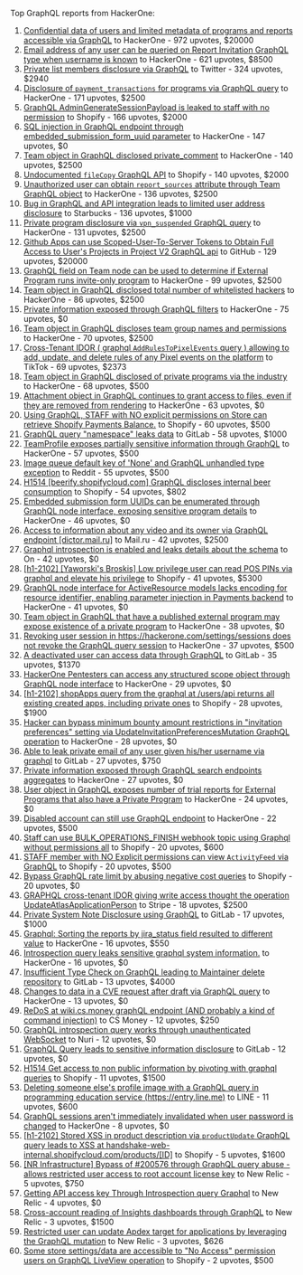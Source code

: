Top GraphQL reports from HackerOne:

1. [Confidential data of users and limited metadata of programs and reports accessible via GraphQL](https://hackerone.com/reports/489146) to HackerOne - 972 upvotes, $20000
2. [Email address of any user can be queried on Report Invitation GraphQL type when username is known](https://hackerone.com/reports/792927) to HackerOne - 621 upvotes, $8500
3. [Private list members disclosure via GraphQL](https://hackerone.com/reports/885539) to Twitter - 324 upvotes, $2940
4. [Disclosure of `payment_transactions` for programs via GraphQL query](https://hackerone.com/reports/707433) to HackerOne - 171 upvotes, $2500
5. [GraphQL AdminGenerateSessionPayload is leaked to staff with no permission](https://hackerone.com/reports/898528) to Shopify - 166 upvotes, $2000
6. [SQL injection in GraphQL endpoint through embedded_submission_form_uuid parameter](https://hackerone.com/reports/435066) to HackerOne - 147 upvotes, $0
7. [Team object in GraphQL disclosed private_comment](https://hackerone.com/reports/978143) to HackerOne - 140 upvotes, $2500
8. [Undocumented `fileCopy` GraphQL API](https://hackerone.com/reports/981472) to Shopify - 140 upvotes, $2000
9. [Unauthorized user can obtain `report_sources` attribute through Team GraphQL object](https://hackerone.com/reports/770209) to HackerOne - 136 upvotes, $2500
10. [Bug in GraphQL and API integration leads to limited user address disclosure](https://hackerone.com/reports/473742) to Starbucks - 136 upvotes, $1000
11. [Private program disclosure via `vpn_suspended` GraphQL query](https://hackerone.com/reports/715192) to HackerOne - 131 upvotes, $2500
12. [Github Apps can use Scoped-User-To-Server Tokens to Obtain Full Access to User's Projects in Project V2 GraphQL api](https://hackerone.com/reports/1711938) to GitHub - 129 upvotes, $20000
13. [GraphQL field on Team node can be used to determine if External Program runs invite-only program](https://hackerone.com/reports/877642) to HackerOne - 99 upvotes, $2500
14. [Team object in GraphQL disclosed total number of whitelisted hackers](https://hackerone.com/reports/342978) to HackerOne - 86 upvotes, $2500
15. [Private information exposed through GraphQL filters](https://hackerone.com/reports/645299) to HackerOne - 75 upvotes, $0
16. [Team object in GraphQL discloses team group names and permissions](https://hackerone.com/reports/343464) to HackerOne - 70 upvotes, $2500
17. [Cross-Tenant IDOR ( graphql `AddRulesToPixelEvents` query ) allowing to add, update, and delete rules of any Pixel events on the platform](https://hackerone.com/reports/984965) to TikTok - 69 upvotes, $2373
18. [Team object in GraphQL disclosed of private programs via the industry](https://hackerone.com/reports/707406) to HackerOne - 68 upvotes, $500
19. [Attachment object in GraphQL continues to grant access to files, even if they are removed from rendering](https://hackerone.com/reports/1132606) to HackerOne - 63 upvotes, $0
20. [Using GraphQL, STAFF with NO explicit permissions on Store can retrieve Shopify Payments Balance.](https://hackerone.com/reports/417170) to Shopify - 60 upvotes, $500
21. [GraphQL query "namespace" leaks data](https://hackerone.com/reports/614355) to GitLab - 58 upvotes, $1000
22. [TeamProfile exposes partially sensitive information through GraphQL](https://hackerone.com/reports/389600) to HackerOne - 57 upvotes, $500
23. [Image queue default key of 'None' and GraphQL unhandled type exception](https://hackerone.com/reports/996041) to Reddit - 55 upvotes, $500
24. [H1514 [beerify.shopifycloud.com] GraphQL discloses internal beer consumption](https://hackerone.com/reports/419883) to Shopify - 54 upvotes, $802
25. [Embedded submission form UUIDs can be enumerated through GraphQL node interface, exposing sensitive program details](https://hackerone.com/reports/447930) to HackerOne - 46 upvotes, $0
26. [Access to information about any video and its owner via GraphQL endpoint [dictor.mail.ru]](https://hackerone.com/reports/924914) to Mail.ru - 42 upvotes, $2500
27. [Graphql introspection is enabled and leaks details about the schema](https://hackerone.com/reports/1132803) to On  - 42 upvotes, $0
28. [[h1-2102] [Yaworski's Broskis] Low privilege user can read POS PINs via graphql and elevate his privilege](https://hackerone.com/reports/1091303) to Shopify - 41 upvotes, $5300
29. [GraphQL node interface for ActiveResource models lacks encoding for resource identifier, enabling parameter injection in Payments backend](https://hackerone.com/reports/800231) to HackerOne - 41 upvotes, $0
30. [Team object in GraphQL that have a published external program may expose existence of a private program](https://hackerone.com/reports/347937) to HackerOne - 38 upvotes, $0
31. [Revoking user session in https://hackerone.com/settings/sessions does not revoke the GraphQL query session](https://hackerone.com/reports/417382) to HackerOne - 37 upvotes, $500
32. [A deactivated user can access data through GraphQL](https://hackerone.com/reports/1192460) to GitLab - 35 upvotes, $1370
33. [HackerOne Pentesters can access any structured scope object through GraphQL node interface](https://hackerone.com/reports/781150) to HackerOne - 29 upvotes, $0
34. [[h1-2102] shopApps query from the graphql at /users/api returns all existing created apps, including private ones](https://hackerone.com/reports/1085332) to Shopify - 28 upvotes, $1900
35. [Hacker can bypass minimum bounty amount restrictions in "invitation preferences" setting via UpdateInvitationPreferencesMutation GraphQL operation](https://hackerone.com/reports/981036) to HackerOne - 28 upvotes, $0
36. [Able to leak private email of any user given his/her username via graphql](https://hackerone.com/reports/972355) to GitLab - 27 upvotes, $750
37. [Private information exposed through GraphQL search endpoints aggregates](https://hackerone.com/reports/1838329) to HackerOne - 27 upvotes, $0
38. [User object in GraphQL exposes number of trial reports for External Programs that also have a Private Program](https://hackerone.com/reports/350964) to HackerOne - 24 upvotes, $0
39. [Disabled account can still use GraphQL endpoint](https://hackerone.com/reports/608656) to HackerOne - 22 upvotes, $500
40. [Staff  can use BULK_OPERATIONS_FINISH webhook topic using Graphql without permissions all](https://hackerone.com/reports/1350095) to Shopify - 20 upvotes, $600
41. [STAFF member with NO Explicit permissions can view `ActivityFeed` via GraphQL](https://hackerone.com/reports/528940) to Shopify - 20 upvotes, $500
42. [Bypass GraphQL rate limit by abusing negative cost queries](https://hackerone.com/reports/481518) to Shopify - 20 upvotes, $0
43. [GRAPHQL cross-tenant IDOR giving write access thought the operation UpdateAtlasApplicationPerson](https://hackerone.com/reports/1066203) to Stripe - 18 upvotes, $2500
44. [Private System Note Disclosure using GraphQL](https://hackerone.com/reports/633001) to GitLab - 17 upvotes, $1000
45. [Graphql: Sorting the reports by jira_status field resulted to different value](https://hackerone.com/reports/955286) to HackerOne - 16 upvotes, $550
46. [Introspection query leaks sensitive graphql system information.](https://hackerone.com/reports/291531) to HackerOne - 16 upvotes, $0
47. [Insufficient Type Check on GraphQL leading to Maintainer delete repository](https://hackerone.com/reports/858671) to GitLab - 13 upvotes, $4000
48. [Changes to data in a CVE request after draft via GraphQL query](https://hackerone.com/reports/813300) to HackerOne - 13 upvotes, $0
49. [ReDoS at wiki.cs.money graphQL endpoint (AND probably a kind of command injection)](https://hackerone.com/reports/1000567) to CS Money - 12 upvotes, $250
50. [GraphQL introspection query works through unauthenticated WebSocket](https://hackerone.com/reports/862835) to Nuri - 12 upvotes, $0
51. [GraphQL Query leads to sensitive information disclosure](https://hackerone.com/reports/985124) to GitLab - 12 upvotes, $0
52. [H1514 Get access to non public information by pivoting with graphql queries](https://hackerone.com/reports/423388) to Shopify - 11 upvotes, $1500
53. [Deleting someone else's profile image with a GraphQL query in programming education service (https://entry.line.me)](https://hackerone.com/reports/952095) to LINE - 11 upvotes, $600
54. [GraphQL sessions aren't immediately invalidated when user password is changed](https://hackerone.com/reports/283847) to HackerOne - 8 upvotes, $0
55. [[h1-2102] Stored XSS in product description via `productUpdate` GraphQL query leads to XSS at handshake-web-internal.shopifycloud.com/products/[ID]](https://hackerone.com/reports/1085546) to Shopify - 5 upvotes, $1600
56. [[NR Infrastructure] Bypass of #200576 through GraphQL query abuse - allows restricted user access to root account license key](https://hackerone.com/reports/276174) to New Relic - 5 upvotes, $750
57. [Getting API access key Through  Introspection query Graphql](https://hackerone.com/reports/969456) to New Relic - 4 upvotes, $0
58. [Cross-account reading of Insights dashboards through GraphQL](https://hackerone.com/reports/765565) to New Relic - 3 upvotes, $1500
59. [Restricted user can update Apdex target for applications by leveraging the GraphQL mutation](https://hackerone.com/reports/776449) to New Relic - 3 upvotes, $626
60. [Some store settings/data are accessible to "No Access" permission users on GraphQL LiveView operation](https://hackerone.com/reports/409973) to Shopify - 2 upvotes, $500
